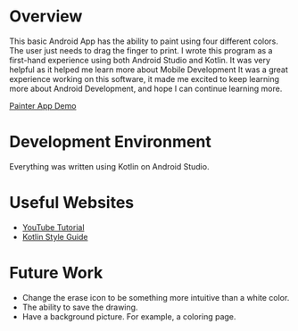 # Overview

This basic Android App has the ability to paint using four different colors. The user just needs to drag the finger to print.
I wrote this program as a first-hand experience using both Android Studio and Kotlin. It was very helpful as it helped me learn more about Mobile Development
It was a great experience working on this software, it made me excited to keep learning more about Android Development, and hope I can continue learning more.

[Painter App Demo](https://youtu.be/fhr2K_P5s2g)

# Development Environment

Everything was written using Kotlin on Android Studio.

# Useful Websites

* [YouTube Tutorial](https://www.youtube.com/watch?v=8mjv_iDSLcw)
* [Kotlin Style Guide](https://developer.android.com/kotlin/style-guide)

# Future Work

* Change the erase icon to be something more intuitive than a white color.
* The ability to save the drawing.
* Have a background picture. For example, a coloring page.
